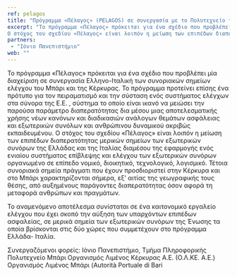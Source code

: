 ```yaml
---
ref: pelagos
title: "Πρόγραμμα «Πέλαγος» (PELAGOS) σε συνεργασία με το Πολυτεχνείο του Μπάρι (Πρόγραμμα Κοινοτικής Πρωτοβουλίας INTERREG IIIA Ελλάδα- Ιταλία 2000-2006 – ΜΕΤΡΟ: 002 – Εξέλιξη και ενίσχυση των συστημάτων επιτήρησης, ασφαλείας και ελέγχου)"
excerpt: "Το πρόγραμμα «Πέλαγος» πρόκειται για ένα σχέδιο που προβλέπει μία διαχείριση σε συνεργασία Ελληνο-Ιταλική των συνοριακών σημείων ελέγχου του Μπάρι και της Κέρκυρας. Το πρόγραμμα προτείνει επίσης ένα πρότυπο για τον πειραματισμό και την σύσταση ενός συστήματος ελέγχων στα σύνορα της Ε.Ε. , σύστημα το οποίο είναι ικανό να μειώσει την παρούσα παράμετρο διαπερατότητας δια μέσου μιας αποτελεσματικής χρήσης νέων κανόνων και διαδικασιών ανάλογων θεμάτων ασφάλειας και εξωτερικών συνόλων και ανθρώπινου δυναμικού ακριβώς εκπαιδευμένου.
Ο στόχος του σχεδίου «Πέλαγος» είναι λοιπόν η μείωση των επιπέδων διαπερατότητας μερικών σημείων των εξωτερικών συνόρων της Ελλάδας και της Ιταλίας διαμέσου της εφαρμογής ενός ενιαίου συστήματος επίβλεψης και ελέγχου των εξωτερικών συνόρων οργανωμένο σε επίπεδο νομικό, διοικητικό, τεχνολογικό, λογισμικό. Τέτοια συνοριακά σημεία πράγματι που έχουν προσδιοριστεί στην Κέρκυρα και στο Μπάρι χαρακτηρίζονται σήμερα, εξ’ αιτίας της γεωγραφικής τους θέσης, από αυξημένους παράγοντες διαπερατότητας όσον αφορά τη μεταφορά ανθρώπων και πραγμάτων."
partners:
 - "Ιόνιο Πανεπιστήμιο"
web: ""
---
```


Το πρόγραμμα «Πέλαγος» πρόκειται για ένα σχέδιο που προβλέπει μία διαχείριση σε συνεργασία Ελληνο-Ιταλική των συνοριακών σημείων ελέγχου του Μπάρι και της Κέρκυρας. Το πρόγραμμα προτείνει επίσης ένα πρότυπο για τον πειραματισμό και την σύσταση ενός συστήματος ελέγχων στα σύνορα της Ε.Ε. , σύστημα το οποίο είναι ικανό να μειώσει την παρούσα παράμετρο διαπερατότητας δια μέσου μιας αποτελεσματικής χρήσης νέων κανόνων και διαδικασιών ανάλογων θεμάτων ασφάλειας και εξωτερικών συνόλων και ανθρώπινου δυναμικού ακριβώς εκπαιδευμένου.
Ο στόχος του σχεδίου «Πέλαγος» είναι λοιπόν η μείωση των επιπέδων διαπερατότητας μερικών σημείων των εξωτερικών συνόρων της Ελλάδας και της Ιταλίας διαμέσου της εφαρμογής ενός ενιαίου συστήματος επίβλεψης και ελέγχου των εξωτερικών συνόρων οργανωμένο σε επίπεδο νομικό, διοικητικό, τεχνολογικό, λογισμικό. Τέτοια συνοριακά σημεία πράγματι που έχουν προσδιοριστεί στην Κέρκυρα και στο Μπάρι χαρακτηρίζονται σήμερα, εξ’ αιτίας της γεωγραφικής τους θέσης, από αυξημένους παράγοντες διαπερατότητας όσον αφορά τη μεταφορά ανθρώπων και πραγμάτων.

Το αναμενόμενο αποτέλεσμα συνίσταται σε ένα καιτονομικό εργαλείο ελέγχου που έχει σκοπό την αύξηση των υπαρχόντων επιπέδων ασφαλείας, σε μερικά σημεία των εξωτερικών συνόρων της Ένωσης τα οποία βρίσκονται στις δύο χώρες που συμμετέχουν στο πρόγραμμα Ελλάδα- Ιταλία.

Συνεργαζόμενοι φορείς:
Ιόνιο Πανεπιστήμιο, Τμήμα Πληροφορικής
Πολυτεχνείο Μπάρι
Οργανισμός Λιμένος Κέρκυρας Α.Ε. (Ο.Λ.ΚΕ. Α.Ε.)
Οργανισμός Λιμένος Μπάρι (Autorità Portuale di Bari
